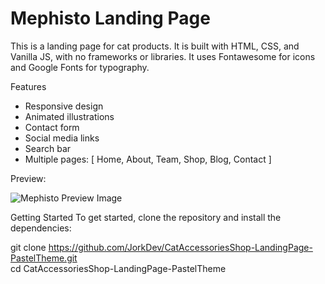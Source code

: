 # Mephisto Landing Page
This is a landing page for cat products. It is built with HTML, CSS, and Vanilla JS, with no frameworks or libraries. It uses Fontawesome for icons and Google Fonts for typography.

Features
* Responsive design
* Animated illustrations
* Contact form
* Social media links
* Search bar
* Multiple pages: [ Home, About, Team, Shop, Blog, Contact ] 


Preview:

![Mephisto Preview Image](https://cdn.discordapp.com/attachments/841197221578801172/1106350551073042522/preview.jpg)


Getting Started
To get started, clone the repository and install the dependencies:

git clone https://github.com/JorkDev/CatAccessoriesShop-LandingPage-PastelTheme.git<br>
cd CatAccessoriesShop-LandingPage-PastelTheme
